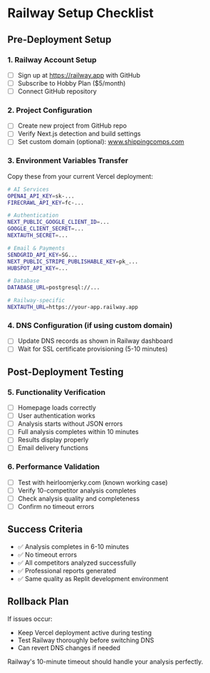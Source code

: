 # Railway Setup Checklist

## Pre-Deployment Setup

### 1. Railway Account Setup
- [ ] Sign up at https://railway.app with GitHub
- [ ] Subscribe to Hobby Plan ($5/month)
- [ ] Connect GitHub repository

### 2. Project Configuration
- [ ] Create new project from GitHub repo
- [ ] Verify Next.js detection and build settings
- [ ] Set custom domain (optional): www.shippingcomps.com

### 3. Environment Variables Transfer
Copy these from your current Vercel deployment:

```bash
# AI Services
OPENAI_API_KEY=sk-...
FIRECRAWL_API_KEY=fc-...

# Authentication  
NEXT_PUBLIC_GOOGLE_CLIENT_ID=...
GOOGLE_CLIENT_SECRET=...
NEXTAUTH_SECRET=...

# Email & Payments
SENDGRID_API_KEY=SG...
NEXT_PUBLIC_STRIPE_PUBLISHABLE_KEY=pk_...
HUBSPOT_API_KEY=...

# Database
DATABASE_URL=postgresql://...

# Railway-specific
NEXTAUTH_URL=https://your-app.railway.app
```

### 4. DNS Configuration (if using custom domain)
- [ ] Update DNS records as shown in Railway dashboard
- [ ] Wait for SSL certificate provisioning (5-10 minutes)

## Post-Deployment Testing

### 5. Functionality Verification
- [ ] Homepage loads correctly
- [ ] User authentication works
- [ ] Analysis starts without JSON errors
- [ ] Full analysis completes within 10 minutes
- [ ] Results display properly
- [ ] Email delivery functions

### 6. Performance Validation
- [ ] Test with heirloomjerky.com (known working case)
- [ ] Verify 10-competitor analysis completes
- [ ] Check analysis quality and completeness
- [ ] Confirm no timeout errors

## Success Criteria
- ✅ Analysis completes in 6-10 minutes
- ✅ No timeout errors
- ✅ All competitors analyzed successfully  
- ✅ Professional reports generated
- ✅ Same quality as Replit development environment

## Rollback Plan
If issues occur:
- Keep Vercel deployment active during testing
- Test Railway thoroughly before switching DNS
- Can revert DNS changes if needed

Railway's 10-minute timeout should handle your analysis perfectly.